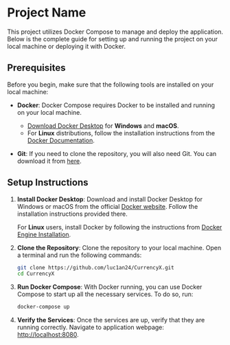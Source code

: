 # Project Name

This project utilizes Docker Compose to manage and deploy the application. Below is the complete guide for setting up and running the project on your local machine or deploying it with Docker. 

## Prerequisites

Before you begin, make sure that the following tools are installed on your local machine:

- **Docker**: Docker Compose requires Docker to be installed and running on your local machine.

  - [Download Docker Desktop](https://www.docker.com/products/docker-desktop) for **Windows** and **macOS**.
  - For **Linux** distributions, follow the installation instructions from the [Docker Documentation](https://docs.docker.com/engine/install/).

- **Git**: If you need to clone the repository, you will also need Git. You can download it from [here](https://git-scm.com/downloads).

## Setup Instructions

1. **Install Docker Desktop**:
   Download and install Docker Desktop for Windows or macOS from the official [Docker website](https://www.docker.com/products/docker-desktop). Follow the installation instructions provided there.

   For **Linux** users, install Docker by following the instructions from [Docker Engine Installation](https://docs.docker.com/engine/install/).

2. **Clone the Repository**:
   Clone the repository to your local machine. Open a terminal and run the following commands:

   ```bash
   git clone https://github.com/luc1an24/CurrencyX.git
   cd CurrencyX

3. **Run Docker Compose**:
   With Docker running, you can use Docker Compose to start up all the necessary services. To do so, run:

   ```bash
   docker-compose up

4. **Verify the Services**:
   Once the services are up, verify that they are running correctly. Navigate to application webpage: [http://localhost:8080](http://localhost:8080).
